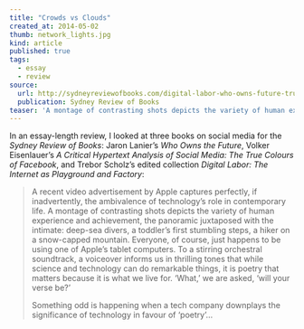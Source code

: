 ```yaml
---
title: "Crowds vs Clouds"
created_at: 2014-05-02
thumb: network_lights.jpg
kind: article
published: true
tags: 
  - essay
  - review
source:
  url: http://sydneyreviewofbooks.com/digital-labor-who-owns-future-true-colours-facebook/
  publication: Sydney Review of Books
teaser: 'A montage of contrasting shots depicts the variety of human experience and achievement, the panoramic juxtaposed with the intimate: deep-sea divers, a toddler’s first stumbling steps, a hiker on a snow-capped mountain. Everyone, of course, just happens to be using one of Apple’s tablet computers...'
---
```


In an essay-length review, I looked at three books on social media for the _Sydney Review of Books_: Jaron Lanier’s _Who Owns the Future_, Volker Eisenlauer’s _A Critical Hypertext Analysis of Social Media: The True Colours of Facebook_, and Trebor Scholz’s edited collection _Digital Labor: The Internet as Playground and Factory_:

> A recent video advertisement by Apple captures perfectly, if inadvertently, the ambivalence of technology’s role in contemporary life. A montage of contrasting shots depicts the variety of human experience and achievement, the panoramic juxtaposed with the intimate: deep-sea divers, a toddler’s first stumbling steps, a hiker on a snow-capped mountain. Everyone, of course, just happens to be using one of Apple’s tablet computers. To a stirring orchestral soundtrack, a voiceover informs us in thrilling tones that while science and technology can do remarkable things, it is poetry that matters because it is what we live for. ‘What,’ we are asked, ‘will your verse be?’ 
> 
> Something odd is happening when a tech company downplays the significance of technology in favour of ‘poetry’…